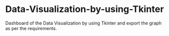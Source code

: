 # Data-Visualization-by-using-Tkinter
Dashboard of the Data Visualization by using Tkinter and export the graph as per the requirements.
